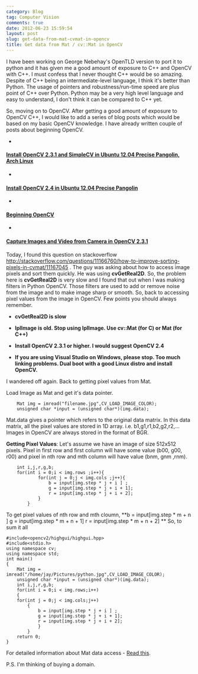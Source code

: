 ```yaml
---
category: Blog
tag: Computer Vision
comments: true
date: 2012-06-23 15:59:54
layout: post
slug: get-data-from-mat-cvmat-in-opencv
title: Get data from Mat / cv::Mat in OpenCV
---
```


I have been working on George Nebehay's OpenTLD version to port it to python and it has given me a good amount of exposure to C++ and OpenCV with C++. I must confess that I never thought C++ would be so amazing. Despite of C++ being an intermediate-level language, I think it's better than Python. The usage of pointers and robustness/run-time speed are plus point of C++ over Python. Python may be a very high level language and easy to understand, I don't think it can be compared to C++ yet.

So, moving on to OpenCV. After getting a good amount of exposure to OpenCV C++, I would like to add a series of blog posts which would be based on my basic OpenCV knowledge. I have already written couple of posts about beginning OpenCV.



	
  * 


#### [Install OpenCV 2.3.1 and SimpleCV in Ubuntu 12.04 Precise Pangolin, Arch Linux ](http://jayrambhia.com/blog/2012/05/02/install-opencv-2-3-1-and-simplecv-in-ubuntu-12-04-precise-pangolin-arch-linux/)




	
  * 


#### [Install OpenCV 2.4 in Ubuntu 12.04 Precise Pangolin ](http://jayrambhia.com/blog/2012/06/20/install-opencv-2-4-in-ubuntu-12-04-precise-pangolin/)




	
  * 


#### [Beginning OpenCV ](http://jayrambhia.com/blog/2012/05/08/beginning-opencv/)




	
  * 


#### [Capture Images and Video from Camera in OpenCV 2.3.1 ](http://jayrambhia.com/blog/2012/05/10/capture-images-and-video-from-camera-in-opencv-2-3-1/)





Today, I found this question on stackoverflow http://stackoverflow.com/questions/11166760/how-to-improve-sorting-pixels-in-cvmat/11167045 . The guy was asking about how to access image pixels and sort them quickly. He was using **cvGetReal2D**. So, the problem here is **cvGetReal2D** is very slow and I found that out when I was making filters in Python OpenCV. Those filters are used to add or remove noise from the image and to make image sharp or smooth. So, back to accessing pixel values from the image in OpenCV. Few points you should always remember.



	
  * **cvGetReal2D is slow**

	
  * **IplImage is old. Stop using IplImage. Use cv::Mat (for C) or Mat (for C++)**

	
  * **Install OpenCV 2.3.1 or higher. I would suggest OpenCV 2.4**

	
  * **If you are using Visual Studio on Windows, please stop. Too much linking problems. Dual boot with a good Linux distro and install OpenCV.**


I wandered off again. Back to getting pixel values from Mat.

Load Image as Mat and get it's data pointer.

    
        Mat img = imread("filename.jpg",CV_LOAD_IMAGE_COLOR);
        unsigned char *input = (unsigned char*)(img.data);




Mat.data gives a pointer which refers to the original data matrix. In this data matrix, all the pixel values are stored in 1D array. i.e. b1,g1,r1,b2,g2,r2,...
Images in OpenCV are always stored in the format of BGR.

**Getting Pixel Values**:
Let's assume we have an image of size 512x512 pixels. Pixel in first row and first column will have some value (b00, g00, r00) and pixel in nth row and mth column will have value (bnm, gnm ,rnm).

    
    
        int i,j,r,g,b;
        for(int i = 0;i < img.rows ;i++){
    			for(int j = 0;j < img.cols ;j++){
                    b = input[img.step * j + i ] ;
                    g = input[img.step * j + i + 1];
                    r = input[img.step * j + i + 2];
                }
            }




To get pixel values of nth row and mth cloumn,
**b = input[img.step * m + n ]
g = input[img.step * m + n + 1]
r = input[img.step * m + n + 2]
**
So, to sum it all

    
    #include<opencv2/highgui/highgui.hpp>
    #include<stdio.h>
    using namespace cv;
    using namespace std;
    int main()
    {
        Mat img = imread("/home/jay/Pictures/python.jpg",CV_LOAD_IMAGE_COLOR);
        unsigned char *input = (unsigned char*)(img.data);
        int i,j,r,g,b;
        for(int i = 0;i < img.rows;i++)
        {
    	for(int j = 0;j < img.cols;j++)
            {
                b = input[img.step * j + i ] ;
                g = input[img.step * j + i + 1];
                r = input[img.step * j + i + 2];
                }
            }
        return 0;
    }




For detailed information about Mat data access - [Read this](http://answers.opencv.org/question/2531/image-data-processing-in-cvmat/).

P.S. I'm thinking of buying a domain.
